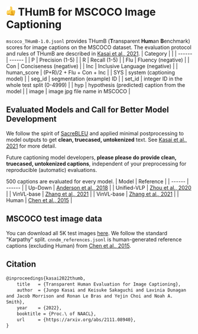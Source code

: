 # <img src="https://github.com/jungokasai/THumB/blob/master/figs/thumb.png" height="25" alt="thumb-up"> THumB for MSCOCO Image Captioning
`mscoco_THumB-1.0.jsonl` provides THumB (**T**ransparent **Hum**an **B**enchmark) scores for image captions on the MSCOCO dataset. The evaluation protocol and rules of THumB are described in [Kasai et al., 2021](https://arxiv.org/abs/2111.08940).
| Category |  |
| ------ | ------ |
| P | Precision (1-5) |
| R | Recall (1-5) |
| Flu | Fluency (negative) |
| Con | Conciseness (negative) |
| Inc | Inclusive Language (negative) |
| human_score | (P+R)/2 + Flu + Con + Inc | 
| SYS | system (captioning model) | 
| seg_id | segmentation (example) ID | 
| set_id | integer ID in the whole test split (0-4999) | 
| hyp | hypothesis (predicted) caption from the model | 
| image | image jpg file name in MSCOCO | 


## Evaluated Models and Call for Better Model Development
We follow the spirit of [SacreBLEU](https://arxiv.org/abs/1804.08771) and applied minimal postprocessing to model outputs to get **clean, truecased, untokenized** text. See [Kasai et al., 2021](https://arxiv.org/abs/2111.08940) for more detail.

Future captioning model developers, **please please do provide clean, truecased, untokenized captions**, independent of your preprocessing for reproducible (automatic) evaluations.

500 captions are evaluated for every model.
| Model | Reference |
| ------ | ------ |
| Up-Down | [Anderson et al., 2018](https://arxiv.org/abs/1707.07998) |
| Unified-VLP | [Zhou et al., 2020](https://arxiv.org/abs/1909.11059) |
| VinVL-base | [Zhang et al., 2021](https://arxiv.org/abs/2101.00529) |
| VinVL-base | [Zhang et al., 2021](https://arxiv.org/abs/2101.00529) |
| Human | [Chen et al., 2015](https://arxiv.org/abs/1504.00325) |

## MSCOCO test image data
You can download all 5K test images [here](https://arkdata.cs.washington.edu/mscoco/karpathy-test-split-images.tar.gz). We follow the standard "Karpathy" split. `cnndm_references.jsonl` is human-generated reference captions (excluding Human) from [Chen et al., 2015](https://arxiv.org/abs/1504.00325).

## Citation
```
@inproceedings{kasai2022thumb,
    title   = {Transparent Human Evaluation for Image Captioning},
    author  = {Jungo Kasai and Keisuke Sakaguchi and Lavinia Dunagan and Jacob Morrison and Ronan Le Bras and Yejin Choi and Noah A. Smith},
    year    = {2022},
    booktitle = {Proc.\ of NAACL},
    url     = {https://arxiv.org/abs/2111.08940}, 
}
```
